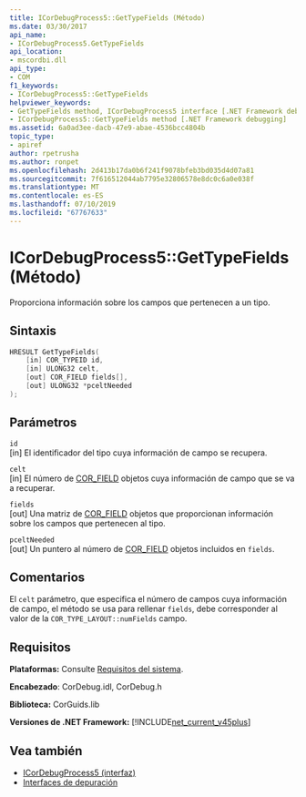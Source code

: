 ```yaml
---
title: ICorDebugProcess5::GetTypeFields (Método)
ms.date: 03/30/2017
api_name:
- ICorDebugProcess5.GetTypeFields
api_location:
- mscordbi.dll
api_type:
- COM
f1_keywords:
- ICorDebugProcess5::GetTypeFields
helpviewer_keywords:
- GetTypeFields method, ICorDebugProcess5 interface [.NET Framework debugging]
- ICorDebugProcess5::GetTypeFields method [.NET Framework debugging]
ms.assetid: 6a0ad3ee-dacb-47e9-abae-4536bcc4804b
topic_type:
- apiref
author: rpetrusha
ms.author: ronpet
ms.openlocfilehash: 2d413b17da0b6f241f9078bfeb3bd035d4d07a81
ms.sourcegitcommit: 7f616512044ab7795e32806578e8dc0c6a0e038f
ms.translationtype: MT
ms.contentlocale: es-ES
ms.lasthandoff: 07/10/2019
ms.locfileid: "67767633"
---
```

# <a name="icordebugprocess5gettypefields-method"></a>ICorDebugProcess5::GetTypeFields (Método)
Proporciona información sobre los campos que pertenecen a un tipo.  
  
## <a name="syntax"></a>Sintaxis  
  
```cpp  
HRESULT GetTypeFields(  
    [in] COR_TYPEID id,  
    [in] ULONG32 celt,  
    [out] COR_FIELD fields[],   
    [out] ULONG32 *pceltNeeded  
);  
```  
  
## <a name="parameters"></a>Parámetros  
 `id`  
 [in] El identificador del tipo cuya información de campo se recupera.  
  
 `celt`  
 [in] El número de [COR_FIELD](../../../../docs/framework/unmanaged-api/debugging/cor-field-structure.md) objetos cuya información de campo que se va a recuperar.  
  
 `fields`  
 [out] Una matriz de [COR_FIELD](../../../../docs/framework/unmanaged-api/debugging/cor-field-structure.md) objetos que proporcionan información sobre los campos que pertenecen al tipo.  
  
 `pceltNeeded`  
 [out] Un puntero al número de [COR_FIELD](../../../../docs/framework/unmanaged-api/debugging/cor-field-structure.md) objetos incluidos en `fields`.  
  
## <a name="remarks"></a>Comentarios  
 El `celt` parámetro, que especifica el número de campos cuya información de campo, el método se usa para rellenar `fields`, debe corresponder al valor de la `COR_TYPE_LAYOUT::numFields` campo.  
  
## <a name="requirements"></a>Requisitos  
 **Plataformas:** Consulte [Requisitos del sistema](../../../../docs/framework/get-started/system-requirements.md).  
  
 **Encabezado**: CorDebug.idl, CorDebug.h  
  
 **Biblioteca:** CorGuids.lib  
  
 **Versiones de .NET Framework:** [!INCLUDE[net_current_v45plus](../../../../includes/net-current-v45plus-md.md)]  
  
## <a name="see-also"></a>Vea también

- [ICorDebugProcess5 (interfaz)](../../../../docs/framework/unmanaged-api/debugging/icordebugprocess5-interface.md)
- [Interfaces de depuración](../../../../docs/framework/unmanaged-api/debugging/debugging-interfaces.md)
